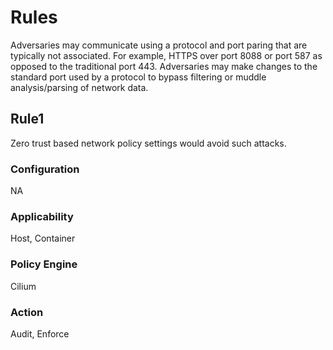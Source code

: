 # Rules
Adversaries may communicate using a protocol and port paring that are typically
not associated. For example, HTTPS over port 8088 or port 587 as opposed to the
traditional port 443. Adversaries may make changes to the standard port used by
a protocol to bypass filtering or muddle analysis/parsing of network data.

## Rule1
Zero trust based network policy settings would avoid such attacks.

### Configuration
NA

### Applicability
Host, Container

### Policy Engine
Cilium

### Action
Audit, Enforce
